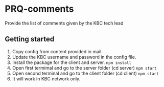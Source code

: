 # PRQ-comments
Provide the list of comments given by the KBC tech lead

## Getting started
1. Copy config from content provided in mail.
2. Update the KBC username and password in the config file.
3. Install the package for the client and server.
    ```npm install```
4. Open first termimal and go to the server folder (cd server)
    ```npm start```
5. Open second terminal and go to the client folder (cd client)
    ```npm start```
6. It will work in KBC network only.
